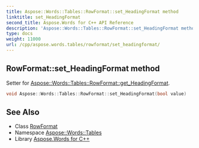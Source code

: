 ```yaml
---
title: Aspose::Words::Tables::RowFormat::set_HeadingFormat method
linktitle: set_HeadingFormat
second_title: Aspose.Words for C++ API Reference
description: 'Aspose::Words::Tables::RowFormat::set_HeadingFormat method. Setter for Aspose::Words::Tables::RowFormat::get_HeadingFormat in C++.'
type: docs
weight: 11000
url: /cpp/aspose.words.tables/rowformat/set_headingformat/
---
```

## RowFormat::set_HeadingFormat method


Setter for [Aspose::Words::Tables::RowFormat::get_HeadingFormat](../get_headingformat/).

```cpp
void Aspose::Words::Tables::RowFormat::set_HeadingFormat(bool value)
```

## See Also

* Class [RowFormat](../)
* Namespace [Aspose::Words::Tables](../../)
* Library [Aspose.Words for C++](../../../)
